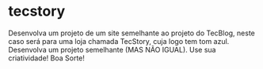 # tecstory
Desenvolva um projeto de um site semelhante ao projeto do TecBlog, neste caso será para uma loja chamada TecStory, cuja logo tem tom azul. Desenvolva um projeto semelhante (MAS NÃO IGUAL). Use sua criatividade! Boa Sorte!
